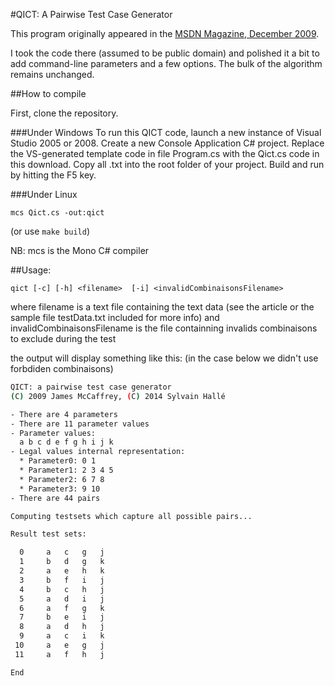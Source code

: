 #QICT: A Pairwise Test Case Generator

This program originally appeared in the [MSDN Magazine, December
2009](http://msdn.microsoft.com/en-us/magazine/ee819137.aspx).

I took the code there (assumed to be public domain) and polished it a bit
to add command-line parameters and a few options. The bulk of the algorithm
remains unchanged.

##How to compile

First, clone the repository.

###Under Windows
To run this QICT code, launch a new instance of Visual Studio 2005 or 2008.
Create a new Console Application C# project.
Replace the VS-generated template code in file Program.cs with the Qict.cs
code in this download.
Copy all .txt into the root folder of your project.
Build and run by hitting the F5 key.

###Under Linux
```
mcs Qict.cs -out:qict
```
(or use `make build`)

NB: mcs is the Mono C# compiler

##Usage:
```
qict [-c] [-h] <filename>  [-i] <invalidCombinaisonsFilename>
```
where filename is a text file containing the text data (see the article
or the sample file testData.txt included for more info) and invalidCombinaisonsFilename
is the file containning invalids combinaisons to exclude during the test

the output will display something like this: (in the case below we didn't use forbdiden combinaisons)
```bash
QICT: a pairwise test case generator
(C) 2009 James McCaffrey, (C) 2014 Sylvain Hallé

- There are 4 parameters
- There are 11 parameter values
- Parameter values:
  a b c d e f g h i j k 
- Legal values internal representation: 
  * Parameter0: 0 1 
  * Parameter1: 2 3 4 5 
  * Parameter2: 6 7 8 
  * Parameter3: 9 10 
- There are 44 pairs 

Computing testsets which capture all possible pairs...

Result test sets: 

  0		a	c	g	j	
  1		b	d	g	k	
  2		a	e	h	k	
  3		b	f	i	j	
  4		b	c	h	j	
  5		a	d	i	j	
  6		a	f	g	k	
  7		b	e	i	j	
  8		a	d	h	j	
  9		a	c	i	k	
 10		a	e	g	j	
 11		a	f	h	j	

End

``` 
